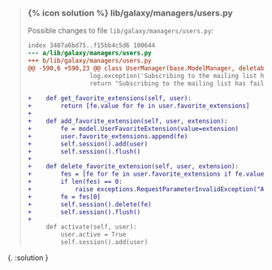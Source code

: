 
> ### {% icon solution %} lib/galaxy/managers/users.py
> 
> Possible changes to file ``lib/galaxy/managers/users.py``:
> 
> ```diff
> index 3407a6bd75..f15bb4c5d6 100644
> --- a/lib/galaxy/managers/users.py
> +++ b/lib/galaxy/managers/users.py
> @@ -590,6 +590,23 @@ class UserManager(base.ModelManager, deletable.PurgableManagerMixin):
>                  log.exception('Subscribing to the mailing list has failed.')
>                  return "Subscribing to the mailing list has failed."
>  
> +    def get_favorite_extensions(self, user):
> +        return [fe.value for fe in user.favorite_extensions]
> +
> +    def add_favorite_extension(self, user, extension):
> +        fe = model.UserFavoriteExtension(value=extension)
> +        user.favorite_extensions.append(fe)
> +        self.session().add(user)
> +        self.session().flush()
> +
> +    def delete_favorite_extension(self, user, extension):
> +        fes = [fe for fe in user.favorite_extensions if fe.value == extension]
> +        if len(fes) == 0:
> +            raise exceptions.RequestParameterInvalidException("Attempted to unfavorite extension not marked as a favorite.")
> +        fe = fes[0]
> +        self.session().delete(fe)
> +        self.session().flush()
> +
>      def activate(self, user):
>          user.active = True
>          self.session().add(user)
> ```
{. :solution }
